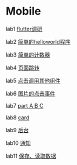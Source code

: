 # Mobile

lab1 [flutter调研](https://github.com/chh3/Mobile/tree/master/lab1)

lab2 [简单的helloworld程序](https://github.com/chh3/Mobile/tree/master/lab2)

lab3 [简单的计数器](https://github.com/chh3/Mobile/tree/master/lab3)

lab4 [页面跳转](https://github.com/chh3/Mobile/tree/master/lab4)

lab5 [点击调用其他组件](https://github.com/chh3/Mobile/tree/master/lab5)

lab6 [图片的点击事件](https://github.com/chh3/Mobile/tree/master/lab6)

lab7 [part A B C](https://github.com/chh3/Mobile/tree/master/lab7)

lab8 [card](https://github.com/chh3/Mobile/tree/master/lab8)

lab9 [后台](https://github.com/chh3/Mobile/tree/master/lab9)

lab10 [通知](https://github.com/chh3/Mobile/tree/master/lab10)

lab11 [保存、读取数据](https://github.com/chh3/Mobile/tree/master/lab11)
